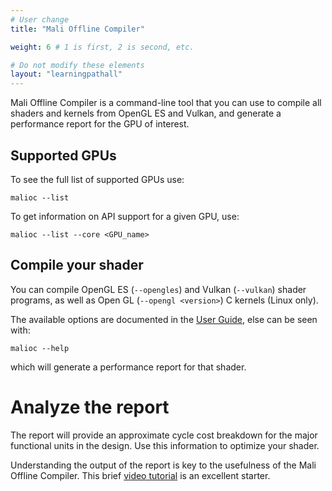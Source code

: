 ```yaml
---
# User change
title: "Mali Offline Compiler"

weight: 6 # 1 is first, 2 is second, etc.

# Do not modify these elements
layout: "learningpathall"
---
```

Mali Offline Compiler is a command-line tool that you can use to compile all shaders and kernels from OpenGL ES and Vulkan, and generate a performance report for the GPU of interest.

## Supported GPUs

To see the full list of supported GPUs use:
```console
malioc --list
```
To get information on API support for a given GPU, use:
```console
malioc --list --core <GPU_name>
```
## Compile your shader

You can compile OpenGL ES (`--opengles`) and Vulkan (`--vulkan`) shader programs, as well as Open GL (`--opengl <version>`) C kernels (Linux only).

The available options are documented in the [User Guide](https://developer.arm.com/documentation/101863/latest/Using-Mali-Offline-Compiler), else can be seen with:
```console
malioc --help
```
which will generate a performance report for that shader.

# Analyze the report

The report will provide an approximate cycle cost breakdown for the major functional units in the design. Use this information to optimize your shader.

Understanding the output of the report is key to the usefulness of the Mali Offline Compiler. This brief [video tutorial](https://www.youtube.com/watch?v=zEybNlwd7SI) is an excellent starter.
